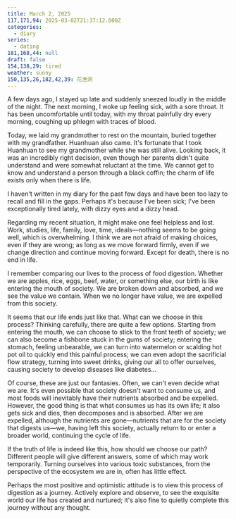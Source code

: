 ```yaml
---
title: March 2, 2025
117,171,94: 2025-03-02T21:37:12.000Z
categories:
  - diary
series:
  - dating
181,168,44: null
draft: false
154,138,29: tired
weather: sunny
150,135,26,182,42,39: 花渔洞
---
```


A few days ago, I stayed up late and suddenly sneezed loudly in the middle of the night. The next morning, I woke up feeling sick, with a sore throat. It has been uncomfortable until today, with my throat painfully dry every morning, coughing up phlegm with traces of blood.

Today, we laid my grandmother to rest on the mountain, buried together with my grandfather. Huanhuan also came. It's fortunate that I took Huanhuan to see my grandmother while she was still alive. Looking back, it was an incredibly right decision, even though her parents didn't quite understand and were somewhat reluctant at the time. We cannot get to know and understand a person through a black coffin; the charm of life exists only when there is life.

I haven't written in my diary for the past few days and have been too lazy to recall and fill in the gaps. Perhaps it's because I've been sick; I've been exceptionally tired lately, with dizzy eyes and a dizzy head.

Regarding my recent situation, it might make one feel helpless and lost. Work, studies, life, family, love, time, ideals—nothing seems to be going well, which is overwhelming. I think we are not afraid of making choices, even if they are wrong; as long as we move forward firmly, even if we change direction and continue moving forward. Except for death, there is no end in life.

I remember comparing our lives to the process of food digestion. Whether we are apples, rice, eggs, beef, water, or something else, our birth is like entering the mouth of society. We are broken down and absorbed, and we see the value we contain. When we no longer have value, we are expelled from this society.

It seems that our life ends just like that. What can we choose in this process? Thinking carefully, there are quite a few options. Starting from entering the mouth, we can choose to stick to the front teeth of society; we can also become a fishbone stuck in the gums of society; entering the stomach, feeling unbearable, we can turn into watermelon or scalding hot pot oil to quickly end this painful process; we can even adopt the sacrificial flow strategy, turning into sweet drinks, giving our all to offer ourselves, causing society to develop diseases like diabetes...

Of course, these are just our fantasies. Often, we can't even decide what we are. It's even possible that society doesn't want to consume us, and most foods will inevitably have their nutrients absorbed and be expelled. However, the good thing is that what consumes us has its own life; it also gets sick and dies, then decomposes and is absorbed. After we are expelled, although the nutrients are gone—nutrients that are for the society that digests us—we, having left this society, actually return to or enter a broader world, continuing the cycle of life.

If the truth of life is indeed like this, how should we choose our path? Different people will give different answers, some of which may work temporarily. Turning ourselves into various toxic substances, from the perspective of the ecosystem we are in, often has little effect. 

Perhaps the most positive and optimistic attitude is to view this process of digestion as a journey. Actively explore and observe, to see the exquisite world our life has created and nurtured; it's also fine to quietly complete this journey without any thought. 